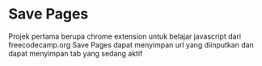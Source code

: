 # Save Pages

Projek pertama berupa chrome extension untuk belajar javascript dari freecodecamp.org
Save Pages dapat menyimpan url yang diinputkan dan dapat menyimpan tab yang sedang aktif

